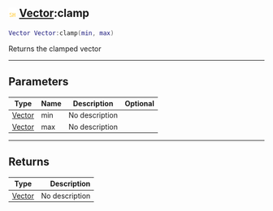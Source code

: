 ## ![shared](.gitbook/assets/shared.png) [Vector](./readme/Vector/README.md):clamp

```lua
Vector Vector:clamp(min, max)
```

Returns the clamped vector

------
## Parameters

| Type   | Name | Description | Optional |
| ------ | ---- | ----------- | -------: |
| [Vector](./readme/Vector/README.md) | min | No description |  |
| [Vector](./readme/Vector/README.md) | max | No description |  |


------
## Returns

| Type   | Description |
| ------ | ----------: |
| [Vector](./readme/Vector/README.md) | No description |


